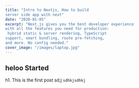 ```yaml
---
title: "Intro to Nextjs, How to build 
server side app with next"
date: "2020-01-05"
excerpt: "Next.js gives you the best developer experience 
with all the features you need for production:
 hybrid static & server rendering, TypeScript 
support, smart bundling, route pre-fetching,
and more. No config needed."
cover_image: "/images/laptop.jpg"
---
```


## heloo Started

h1. This is the first post
sd;j
`sdhkjsdhkj`

